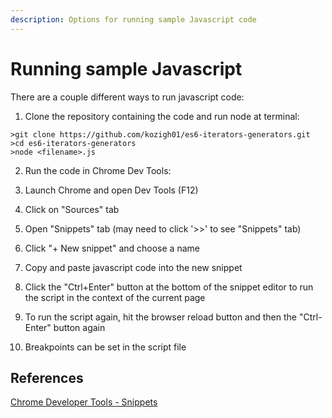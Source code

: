 ```yaml
---
description: Options for running sample Javascript code
---
```


# Running sample Javascript

There are a couple different ways to run javascript code:

1. Clone the repository containing the code and run node at terminal:

```text
>git clone https://github.com/kozigh01/es6-iterators-generators.git
>cd es6-iterators-generators
>node <filename>.js
```

2. Run the code in Chrome Dev Tools:

1. Launch Chrome and open Dev Tools \(F12\)
2. Click on "Sources" tab
3. Open "Snippets" tab \(may need to click '&gt;&gt;' to see "Snippets" tab\)
4. Click "+ New snippet" and choose a name
5. Copy and paste javascript code into the new snippet
6. Click the "Ctrl+Enter" button at the bottom of the snippet editor to run the script in the context of the current page
7. To run the script again, hit the browser reload button and then the "Ctrl-Enter" button again
8. Breakpoints can be set in the script file

## References

[Chrome Developer Tools - Snippets](https://developers.google.com/web/tools/chrome-devtools/snippets)

